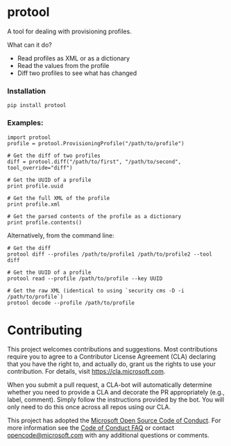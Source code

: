 # protool 

A tool for dealing with provisioning profiles.

What can it do? 

* Read profiles as XML or as a dictionary
* Read the values from the profile
* Diff two profiles to see what has changed

### Installation

    pip install protool

### Examples:

    import protool
    profile = protool.ProvisioningProfile("/path/to/profile")

    # Get the diff of two profiles
    diff = protool.diff("/path/to/first", "/path/to/second", tool_override="diff")

    # Get the UUID of a profile
    print profile.uuid

    # Get the full XML of the profile
    print profile.xml

    # Get the parsed contents of the profile as a dictionary
    print profile.contents()


Alternatively, from the command line:

    # Get the diff
    protool diff --profiles /path/to/profile1 /path/to/profile2 --tool diff

    # Get the UUID of a profile
    protool read --profile /path/to/profile --key UUID

    # Get the raw XML (identical to using `security cms -D -i /path/to/profile`)
    protool decode --profile /path/to/profile


# Contributing

This project welcomes contributions and suggestions.  Most contributions require you to agree to a
Contributor License Agreement (CLA) declaring that you have the right to, and actually do, grant us
the rights to use your contribution. For details, visit https://cla.microsoft.com.

When you submit a pull request, a CLA-bot will automatically determine whether you need to provide
a CLA and decorate the PR appropriately (e.g., label, comment). Simply follow the instructions
provided by the bot. You will only need to do this once across all repos using our CLA.

This project has adopted the [Microsoft Open Source Code of Conduct](https://opensource.microsoft.com/codeofconduct/).
For more information see the [Code of Conduct FAQ](https://opensource.microsoft.com/codeofconduct/faq/) or
contact [opencode@microsoft.com](mailto:opencode@microsoft.com) with any additional questions or comments.

